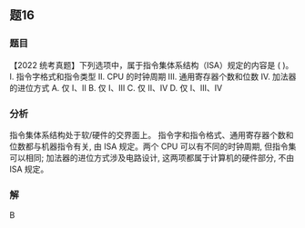 ## 题16
### 题目
【2022 统考真题】下列选项中，属于指令集体系结构（ISA）规定的内容是 ( )。
I. 指令字格式和指令类型 
II. CPU 的时钟周期
III. 通用寄存器个数和位数 
IV. 加法器的进位方式
A. 仅 I、II 
B. 仅 I、III 
C. 仅 II、IV 
D. 仅 I、III、IV
### 分析
指令集体系结构处于软/硬件的交界面上。
指令字和指令格式、通用寄存器个数和位数都与机器指令有关, 由 ISA 规定。两个 CPU 可以有不同的时钟周期, 但指令集可以相同;
加法器的进位方式涉及电路设计, 这两项都属于计算机的硬件部分, 不由 ISA 规定。
### 解
B